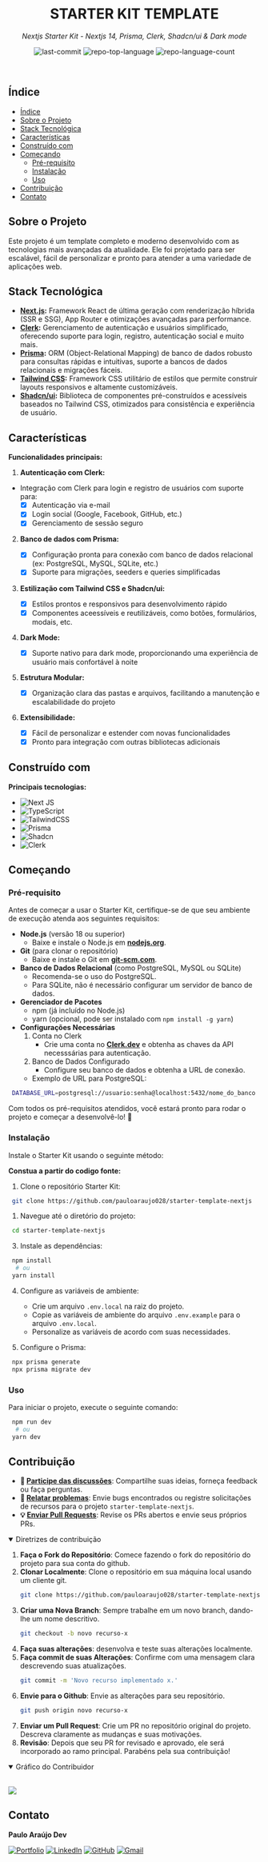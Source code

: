 <p align="center"><h1 align="center">STARTER KIT TEMPLATE</h1></p>
<p align="center">
	<em>Nextjs Starter Kit - Nextjs 14, Prisma, Clerk, Shadcn/ui & Dark mode</em>
</p>
<p align="center">
	<img src="https://img.shields.io/github/last-commit/pauloaraujo028/starter-template-nextjs?style=default&logo=git&logoColor=white&color=0080ff" alt="last-commit">
	<img src="https://img.shields.io/github/languages/top/pauloaraujo028/starter-template-nextjs?style=default&color=0080ff" alt="repo-top-language">
	<img src="https://img.shields.io/github/languages/count/pauloaraujo028/starter-template-nextjs?style=default&color=0080ff" alt="repo-language-count">
</p>
<p align="center"><!-- default option, no dependency badges. -->
</p>
<p align="center">
	<!-- default option, no dependency badges. -->
</p>
<br>

## Índice

- [Índice](#índice)
- [Sobre o Projeto](#sobre-o-projeto)
- [Stack Tecnológica](#stack-tecnológica)
- [Características](#características)
- [Construído com](#construído-com)
- [Começando](#começando)
  - [Pré-requisito](#pré-requisito)
  - [Instalação](#instalação)
  - [Uso](#uso)
- [Contribuição](#contribuição)
- [Contato](#contato)

## Sobre o Projeto

Este projeto é um template completo e moderno desenvolvido com as tecnologias mais avançadas da atualidade. Ele foi projetado para ser escalável, fácil de personalizar e pronto para atender a uma variedade de aplicações web.

<!-- <img width="100%" alt="nextjs-portfolio" src="https://github.com/pauloaraujo028/icasei-frontend-test/assets/105018299/221adaf5-b708-468c-a392-b2c6f07ca574">
<img width="50%" alt="nextjs-portfolio" src="https://github.com/pauloaraujo028/icasei-frontend-test/assets/105018299/3efe141f-4d99-4dd4-a98b-12c3f6103ae9"><img width="50%" alt="nextjs-portfolio" src="https://github.com/pauloaraujo028/icasei-frontend-test/assets/105018299/3efe141f-4d99-4dd4-a98b-12c3f6103ae9"> -->

## Stack Tecnológica

- **[Next.js](https://nextjs.org/):** Framework React de última geração com renderização híbrida (SSR e SSG), App Router e otimizações avançadas para performance.
- **[Clerk](https://clerk.com/):** Gerenciamento de autenticação e usuários simplificado, oferecendo suporte para login, registro, autenticação social e muito mais.
- **[Prisma](https://www.prisma.io/):** ORM (Object-Relational Mapping) de banco de dados robusto para consultas rápidas e intuitivas, suporte a bancos de dados relacionais e migrações fáceis.
- **[Tailwind CSS](https://tailwindcss.com/):** Framework CSS utilitário de estilos que permite construir layouts responsivos e altamente customizáveis.
- **[Shadcn/ui](https://ui.shadcn.com/):** Biblioteca de componentes pré-construídos e acessíveis baseados no Tailwind CSS, otimizados para consistência e experiência de usuário.

## Características

**Funcionalidades principais:**

1. **Autenticação com Clerk:**

- Integração com Clerk para login e registro de usuários com suporte para:
  - [x] Autenticação via e-mail
  - [x] Login social (Google, Facebook, GitHub, etc.)
  - [x] Gerenciamento de sessão seguro

2. **Banco de dados com Prisma:**

   - [x] Configuração pronta para conexão com banco de dados relacional (ex: PostgreSQL, MySQL, SQLite, etc.)
   - [x] Suporte para migrações, seeders e queries simplificadas

3. **Estilização com Tailwind CSS e Shadcn/ui:**

   - [x] Estilos prontos e responsivos para desenvolvimento rápido
   - [x] Componentes aceessíveis e reutilizáveis, como botões, formulários, modais, etc.

4. **Dark Mode:**

   - [x] Suporte nativo para dark mode, proporcionando uma experiência de usuário mais confortável à noite

5. **Estrutura Modular:**

   - [x] Organização clara das pastas e arquivos, facilitando a manutenção e escalabilidade do projeto

6. **Extensibilidade:**
   - [x] Fácil de personalizar e estender com novas funcionalidades
   - [x] Pronto para integração com outras bibliotecas adicionais

## Construído com

**Principais tecnologias:**

- ![Next JS](https://img.shields.io/badge/Next-black?style=for-the-badge&logo=next.js&logoColor=white)
- ![TypeScript](https://img.shields.io/badge/typescript-%23007ACC.svg?style=for-the-badge&logo=typescript&logoColor=white)
- ![TailwindCSS](https://img.shields.io/badge/tailwindcss-%2338B2AC.svg?style=for-the-badge&logo=tailwind-css&logoColor=white)
- ![Prisma](https://img.shields.io/badge/Prisma-3982CE?style=for-the-badge&logo=Prisma&logoColor=white)
- ![Shadcn](https://img.shields.io/badge/shadcn/ui-black?style=for-the-badge&logo=&logoColor=white)
- ![Clerk](https://img.shields.io/badge/clerk-%23009639.svg?style=for-the-badge&logo=&logoColor=white)

## Começando

### Pré-requisito

Antes de começar a usar o Starter Kit, certifique-se de que seu ambiente de execução atenda aos seguintes requisitos:

- **Node.js** (versão 18 ou superior)
  - Baixe e instale o Node.js em **[nodejs.org](https://nodejs.org/)**.
- **Git** (para clonar o repositório)
  - Baixe e instale o Git em **[git-scm.com](https://git-scm.com/)**.
- **Banco de Dados Relacional** (como PostgreSQL, MySQL ou SQLite)
  - Recomenda-se o uso do PostgreSQL.
  - Para SQLite, não é necessário configurar um servidor de banco de dados.
- **Gerenciador de Pacotes**
  - npm (já incluído no Node.js)
  - yarn (opcional, pode ser instalado com `npm install -g yarn`)
- **Configurações Necessárias**
  1. Conta no Clerk
     - Crie uma conta no **[Clerk.dev](https://clerk.com/)** e obtenha as chaves da API necesssárias para autenticação.
  2. Banco de Dados Configurado
     - Configure seu banco de dados e obtenha a URL de conexão.
  - Exemplo de URL para PostgreSQL:

```sh
 DATABASE_URL=postgresql://usuario:senha@localhost:5432/nome_do_banco
```

Com todos os pré-requisitos atendidos, você estará pronto para rodar o projeto e começar a desenvolvê-lo! 🚀

### Instalação

Instale o Starter Kit usando o seguinte método:

**Constua a partir do codigo fonte:**

1. Clone o repositório Starter Kit:

```sh
 git clone https://github.com/pauloaraujo028/starter-template-nextjs
```

1. Navegue até o diretório do projeto:

```sh
 cd starter-template-nextjs
```

3. Instale as dependências:

```sh
 npm install
  # ou
 yarn install
```

4. Configure as variáveis de ambiente:

   - Crie um arquivo `.env.local` na raiz do projeto.
   - Copie as variáveis de ambiente do arquivo `.env.example` para o arquivo `.env.local`.
   - Personalize as variáveis de acordo com suas necessidades.

5. Configure o Prisma:

```sh
 npx prisma generate
 npx prisma migrate dev
```

### Uso

Para iniciar o projeto, execute o seguinte comando:

```sh
 npm run dev
  # ou
 yarn dev
```

## Contribuição

- **💬 [Participe das discussões](https://github.com/pauloaraujo028/starter-template-nextjs/discussions)**: Compartilhe suas ideias, forneça feedback ou faça perguntas.
- **🐛 [Relatar problemas](https://github.com/pauloaraujo028/starter-template-nextjs/issues)**: Envie bugs encontrados ou registre solicitações de recursos para o projeto `starter-template-nextjs`.
- **💡 [Enviar Pull Requests](https://github.com/pauloaraujo028/starter-template-nextjs/blob/main/CONTRIBUTING.md)**: Revise os PRs abertos e envie seus próprios PRs.

<details open>
<summary>Diretrizes de contribuição</summary>

1. **Faça o Fork do Repositório**: Comece fazendo o fork do repositório do projeto para sua conta do github.
2. **Clonar Localmente**: Clone o repositório em sua máquina local usando um cliente git.
   ```sh
   git clone https://github.com/pauloaraujo028/starter-template-nextjs
   ```
3. **Criar uma Nova Branch**: Sempre trabalhe em um novo branch, dando-lhe um nome descritivo.
   ```sh
   git checkout -b novo recurso-x
   ```
4. **Faça suas alterações**: desenvolva e teste suas alterações localmente.
5. **Faça commit de suas Alterações**: Confirme com uma mensagem clara descrevendo suas atualizações.
   ```sh
   git commit -m 'Novo recurso implementado x.'
   ```
6. **Envie para o Github**: Envie as alterações para seu repositório.
   ```sh
   git push origin novo recurso-x
   ```
7. **Enviar um Pull Request**: Crie um PR no repositório original do projeto. Descreva claramente as mudanças e suas motivações.
8. **Revisão**: Depois que seu PR for revisado e aprovado, ele será incorporado ao ramo principal. Parabéns pela sua contribuição!
</details>

<details open>
<summary>Gráfico do Contribuidor</summary>
<br>
<p align="left">
   <a href="https://github.com{/pauloaraujo028/starter-template-nextjs/}graphs/contributors">
      <img src="https://contrib.rocks/image?repo=pauloaraujo028/starter-template-nextjs">
   </a>
</p>
</details>

## Contato

**Paulo Araújo Dev**

[![Portfolio](https://img.shields.io/badge/Portfolio-%23000000.svg?style=for-the-badge&logo=firefox&logoColor=#FF7139)](https://pauloaraujo-portfolio.netlify.app/)
[![LinkedIn](https://img.shields.io/badge/linkedin-%230077B5.svg?style=for-the-badge&logo=linkedin&logoColor=white)](https://www.linkedin.com/in/pauloaraujo028/)
[![GitHub](https://img.shields.io/badge/github-%23121011.svg?style=for-the-badge&logo=github&logoColor=white)](https://github.com/pauloaraujo028)
[![Gmail](https://img.shields.io/badge/Gmail-D14836?style=for-the-badge&logo=gmail&logoColor=white)](mailto:pauloaraujo.phz@gmail.com)
